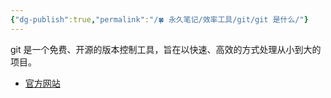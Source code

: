 ```yaml
---
{"dg-publish":true,"permalink":"/🍀 永久笔记/效率工具/git/git 是什么/"}
---
```



git 是一个免费、开源的版本控制工具，旨在以快速、高效的方式处理从小到大的项目。

- [官方网站](https://git-scm.com/)